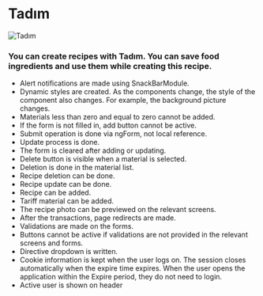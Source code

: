 # Tadım

![Tadım](https://github.com/NisanurBulut/TadimAPP/blob/master/src/assets/Trailer/Trailer_TadimApp.gif)
### You can create recipes with Tadım. You can save food ingredients and use them while creating this recipe.

* Alert notifications are made using SnackBarModule.
* Dynamic styles are created. As the components change, the style of the component also changes. For example, the background picture changes.
* Materials less than zero and equal to zero cannot be added.
* If the form is not filled in, add button cannot be active.
* Submit operation is done via ngForm, not local reference.
* Update process is done.
* The form is cleared after adding or updating.
* Delete button is visible when a material is selected.
* Deletion is done in the material list.
* Recipe deletion can be done.
* Recipe update can be done.
* Recipe can be added.
* Tariff material can be added.
* The recipe photo can be previewed on the relevant screens.
* After the transactions, page redirects are made.
* Validations are made on the forms.
* Buttons cannot be active if validations are not provided in the relevant screens and forms.
* Directive dropdown is written.
* Cookie information is kept when the user logs on. The session closes automatically when the expire time expires. When the user opens the application within the Expire period, they do not need to login.
* Active user is shown on header